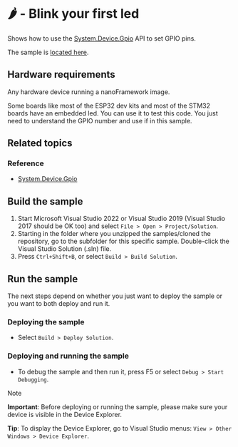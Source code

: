 # 🌶️ - Blink your first led

Shows how to use the [System.Device.Gpio](http://docs.nanoframework.net/api/System.Device.Gpio.html) API to set GPIO pins.

The sample is [located here](./Blinky/Program.cs).

## Hardware requirements

Any hardware device running a nanoFramework image.

Some boards like most of the ESP32 dev kits and most of the STM32 boards have an embedded led. You can use it to test this code. You just need to understand the GPIO number and use if in this sample.

## Related topics

### Reference

- [System.Device.Gpio](http://docs.nanoframework.net/api/System.Device.Gpio.html)

## Build the sample

1. Start Microsoft Visual Studio 2022 or Visual Studio 2019 (Visual Studio 2017 should be OK too) and select `File > Open > Project/Solution`.
1. Starting in the folder where you unzipped the samples/cloned the repository, go to the subfolder for this specific sample. Double-click the Visual Studio Solution (.sln) file.
1. Press `Ctrl+Shift+B`, or select `Build > Build Solution`.

## Run the sample

The next steps depend on whether you just want to deploy the sample or you want to both deploy and run it.

### Deploying the sample

- Select `Build > Deploy Solution`.

### Deploying and running the sample

- To debug the sample and then run it, press F5 or select `Debug > Start Debugging`.

> [!NOTE]
>
> **Important**: Before deploying or running the sample, please make sure your device is visible in the Device Explorer.
>
> **Tip**: To display the Device Explorer, go to Visual Studio menus: `View > Other Windows > Device Explorer`.
